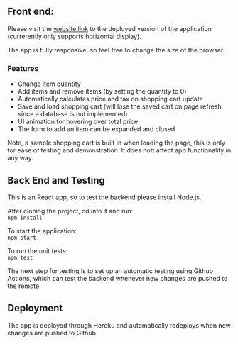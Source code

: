 ## **Front end**: 
Please visit the [website link](https://price-calcu.herokuapp.com/) to the deployed version of the application (currerently only supports horizontal display).

The app is fully responsive, so feel free to change the size of the browser. 

### Features
- Change item quantity 
- Add items and remove items (by setting the quantity to 0)
- Automatically calculates price and tax on shopping cart update
- Save and load shopping cart (will lose the saved cart on page refresh since a database is not implemented)
- UI animation for hovering over total price
- The form to add an item can be expanded and closed 

Note, a sample shopping cart is built in when loading the page, this is only for ease of testing and demonstration. It does nott affect app functionality in any way. 

## **Back End and Testing**
This is an React app, so to test the backend please install Node.js. 

After cloning the project, cd into it and run:  
`npm install`

To start the application:  
`npm start`

To run the unit tests:  
`npm test`

The next step for testing is to set up an automatic testing using Github Actions, which can test the backend whenever new changes are pushed to the remote.

## **Deployment**
The app is deployed through Heroku and automatically redeploys when new changes are pushed to Github
